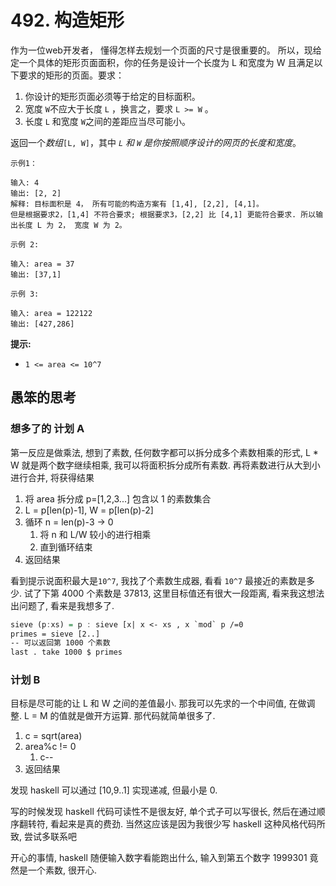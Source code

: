 # 492. 构造矩形

作为一位web开发者， 懂得怎样去规划一个页面的尺寸是很重要的。 所以，现给定一个具体的矩形页面面积，你的任务是设计一个长度为 L 和宽度为 W 且满足以下要求的矩形的页面。要求：

1.  你设计的矩形页面必须等于给定的目标面积。
2.  宽度 `W`不应大于长度 `L` ，换言之，要求 `L >= W` 。
3.  长度 `L` 和宽度 `W`之间的差距应当尽可能小。

返回一个*数组*`[L, W]`，其中 *`L` 和 `W` 是你按照顺序设计的网页的长度和宽度*。
```
示例1：

输入: 4
输出: [2, 2]
解释: 目标面积是 4， 所有可能的构造方案有 [1,4], [2,2], [4,1]。
但是根据要求2，[1,4] 不符合要求; 根据要求3，[2,2] 比 [4,1] 更能符合要求. 所以输出长度 L 为 2， 宽度 W 为 2。

示例 2:

输入: area = 37
输出: [37,1]

示例 3:

输入: area = 122122
输出: [427,286]
```

**提示:**

* `1 <= area <= 10^7`

## 愚笨的思考

### 想多了的 计划 A

第一反应是做乘法, 想到了素数, 任何数字都可以拆分成多个素数相乘的形式, L * W 就是两个数字继续相乘, 我可以将面积拆分成所有素数. 再将素数进行从大到小进行合并, 将获得结果

1. 将 area 拆分成 p=[1,2,3...] 包含以 1 的素数集合
2. L = p[len(p)-1], W = p[len(p)-2]
3. 循环 n = len(p)-3 -> 0
    1. 将 n 和 L/W 较小的进行相乘
    2. 直到循环结束
4. 返回结果

看到提示说面积最大是`10^7`, 我找了个素数生成器, 看看 `10^7` 最接近的素数是多少. 试了下第 4000 个素数是 37813, 这里目标值还有很大一段距离, 看来我这想法出问题了, 看来是我想多了.

```hs
sieve (p:xs) = p : sieve [x| x <- xs , x `mod` p /=0
primes = sieve [2..]
-- 可以返回第 1000 个素数
last . take 1000 $ primes
```

### 计划 B

目标是尽可能的让 L 和 W 之间的差值最小. 那我可以先求的一个中间值, 在做调整. L = M 的值就是做开方运算. 那代码就简单很多了.

1. c = sqrt(area)
2. area%c != 0
    1. c--
3. 返回结果

发现 haskell 可以通过 [10,9..1] 实现递减, 但最小是 0.

写的时候发现 haskell 代码可读性不是很友好, 单个式子可以写很长, 然后在通过顺序翻转符, 看起来是真的费劲. 当然这应该是因为我很少写 haskell 这种风格代码所致, 尝试多联系吧

开心的事情, haskell 随便输入数字看能跑出什么, 输入到第五个数字 1999301 竟然是一个素数, 很开心.
